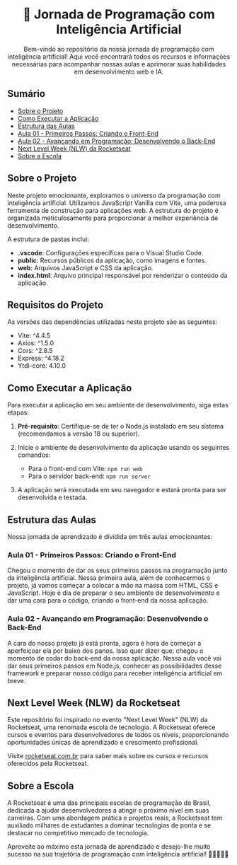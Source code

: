 <h1 align="center">🚀 Jornada de Programação com Inteligência Artificial</h1>

<p align="center">
  Bem-vindo ao repositório da nossa jornada de programação com inteligência artificial! Aqui você encontrará todos os recursos e informações necessárias para acompanhar nossas aulas e aprimorar suas habilidades em desenvolvimento web e IA.
</p>

## Sumário

- [Sobre o Projeto](#sobre-o-projeto)
- [Como Executar a Aplicação](#como-executar-a-aplicacao)
- [Estrutura das Aulas](#estrutura-das-aulas)
- [Aula 01 - Primeiros Passos: Criando o Front-End](#aula-01---primeiros-passos-criando-o-front-end)
- [Aula 02 - Avançando em Programação: Desenvolvendo o Back-End](#aula-02---avancando-em-programacao-desenvolvendo-o-back-end)
- [Next Level Week (NLW) da Rocketseat](#next-level-week-nlw-da-rocketseat)
- [Sobre a Escola](#sobre-a-escola)

## Sobre o Projeto

Neste projeto emocionante, exploramos o universo da programação com inteligência artificial. Utilizamos JavaScript Vanilla com Vite, uma poderosa ferramenta de construção para aplicações web. A estrutura do projeto é organizada meticulosamente para proporcionar a melhor experiência de desenvolvimento.

A estrutura de pastas inclui:

- **.vscode**: Configurações específicas para o Visual Studio Code.
- **public**: Recursos públicos da aplicação, como imagens e fontes.
- **web**: Arquivos JavaScript e CSS da aplicação.
- **index.html**: Arquivo principal responsável por renderizar o conteúdo da aplicação.

## Requisitos do Projeto

As versões das dependências utilizadas neste projeto são as seguintes:

- Vite: ^4.4.5
- Axios: ^1.5.0
- Cors: ^2.8.5
- Express: ^4.18.2
- Ytdl-core: 4.10.0

## Como Executar a Aplicação

Para executar a aplicação em seu ambiente de desenvolvimento, siga estas etapas:

1. **Pré-requisito**: Certifique-se de ter o Node.js instalado em seu sistema (recomendamos a versão 18 ou superior).

2. Inicie o ambiente de desenvolvimento da aplicação usando os seguintes comandos:

   - Para o front-end com Vite: `npm run web`
   - Para o servidor back-end: `npm run server`

3. A aplicação será executada em seu navegador e estará pronta para ser desenvolvida e testada.

## Estrutura das Aulas

Nossa jornada de aprendizado é dividida em três aulas emocionantes:

### Aula 01 - Primeiros Passos: Criando o Front-End

Chegou o momento de dar os seus primeiros passos na programação junto da inteligência artificial. Nessa primeira aula, além de conhecermos o projeto, já vamos começar a colocar a mão na massa com HTML, CSS e JavaScript. Hoje é dia de preparar o seu ambiente de desenvolvimento e dar uma cara para o código, criando o front-end da nossa aplicação.

### Aula 02 - Avançando em Programação: Desenvolvendo o Back-End

A cara do nosso projeto já está pronta, agora é hora de começar a aperfeiçoar ela por baixo dos panos. Isso quer dizer que: chegou o momento de codar do back-end da nossa aplicação. Nessa aula você vai dar seus primeiros passos em Node.js, conhecer as possibilidades desse framework e preparar nosso código para receber inteligência artificial em breve.

## Next Level Week (NLW) da Rocketseat

Este repositório foi inspirado no evento "Next Level Week" (NLW) da Rocketseat, uma renomada escola de tecnologia. A Rocketseat oferece cursos e eventos para desenvolvedores de todos os níveis, proporcionando oportunidades únicas de aprendizado e crescimento profissional.

Visite [rocketseat.com.br](https://rocketseat.com.br) para saber mais sobre os cursos e recursos oferecidos pela Rocketseat.

## Sobre a Escola

A Rocketseat é uma das principais escolas de programação do Brasil, dedicada a ajudar desenvolvedores a atingir o próximo nível em suas carreiras. Com uma abordagem prática e projetos reais, a Rocketseat tem auxiliado milhares de estudantes a dominar tecnologias de ponta e se destacar no competitivo mercado de tecnologia.

Aproveite ao máximo esta jornada de aprendizado e desejo-lhe muito sucesso na sua trajetória de programação com inteligência artificial! 🚀👨‍💻👩‍💻
